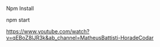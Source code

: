 ###
Npm Install

npm start

https://www.youtube.com/watch?v=qEBoZ8lJR3k&ab_channel=MatheusBattisti-HoradeCodar
